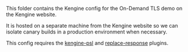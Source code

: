 This folder contains the Kengine config for the On-Demand TLS demo on the Kengine website.

It is hosted on a separate machine from the Kengine website so we can isolate canary builds in a production environment when necessary.

This config requires the [kengine-psl](https://github.com/nxpkg/kengine-psl) and [replace-response](https://github.com/khulnasoft/replace-response) plugins.
